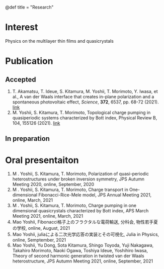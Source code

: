 @def title = "Research"


# Interest
Physics on the multilayer thin films and quasicrystals

# Publication

## Accepted
1. T. Akamatsu, T. Ideue, S. Kitamura, M. Yoshii, T. Morimoto, Y. Iwasa, et al., A van der Waals interface that creates in-plane polarization and a spontaneous photovoltaic effect, _Science_, __372__, 6537, pp. 68-72 (2021). [link](https://www.science.org/doi/abs/10.1126/science.aaz9146)
2. M. Yoshii, S. Kitamura, T. Morimoto, Topological charge pumping in quasiperiodic systems characterized by Bott index, Physical Review B, 104, 155126 (2021). [link](https://journals.aps.org/prb/abstract/10.1103/PhysRevB.104.155126)

## In preparation

# Oral presentaiton
1. M . Yoshii, S. Kitamura, T. Morimoto, Polarization of quasi-periodic heterostructures under broken inversion symmetry, JPS  Autumn Meeting 2020, online, September, 2020
2. M . Yoshii, S. Kitamura, T. Morimoto, Charge transport in One-dimensional Fibonacci-Rice-Mele model, JPS  Annual Meeting 2021, online, March, 2021
3. M . Yoshii, S. Kitamura, T. Morimoto, Charge pumping in one dimensional quasicrystals characterized by Bott index, APS March Meeting 2021, online, March, 2021
4. Mao Yoshii, Fibonacci格子上のフラクタルな電荷輸送, 分科会, 物性若手夏の学校, online, August, 2021
5. Mao Yoshii, juliaによる二次光学応答の実装とその可視化, Julia in Physics, online, Semptember, 2021
6. Mao Yoshii, Yu Dong, Sota Kitamura, Shingo Toyoda, Yuji Nakagawa, Takahiro Morimoto, Naoki Ogawa, Toshiya Ideue, Yoshihiro Iwasa, Theory of second harmonic generation in twisted van der Waals heterostructure, JPS  Autumn Meeting 2021, online, September, 2021